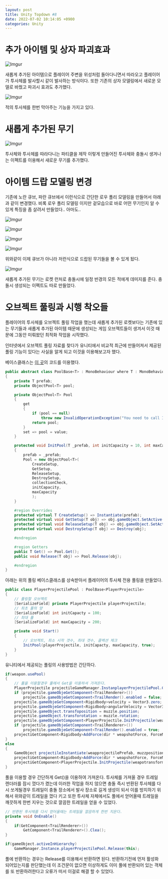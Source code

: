 ```yaml
---
layout: post
title: Unity Topdown #8
date: 2022-07-02 10:14:05 +0900
categories: Unity
---
```


# 추가 아이템 및 상자 파괴효과

![Imgur](https://imgur.com/AOkCIjo.gif)

새롭게 추가된 아이템으로 플레이어 주변을 위성처럼 돌아다니면서 따라오고 플레이어가 투사체를 발사할시 같이 발사하는 방식이다. 또한 기존의 상자 모델링에서 새로운 모델로 바꿨고 파괴시 효과도 추가했다.

![Imgur](https://imgur.com/1949sRB.gif)

적의 투사체를 한번 막아주는 기능을 가지고 있다.

# 새롭게 추가된 무기

![Imgur](https://imgur.com/FXmFE3Z.gif)

투사체와 투사체를 따라다니는 파티클을 제작 이렇게 만들어진 투사체와 충돌시 생겨나는 이펙트를 이용해서 새로운 무기를 추가했다.

# 아이템 드랍 모델링 변경
기존에 노란 큐브, 파란 큐브에서 이런식으로 간단한 로우 폴리 모델링을 만들어서  아래과 같이 변경했다.
비록 로우 폴리 모델링 이지만 겉모습으로 바로 어떤 무기인지 알 수 있게 특징을 좀 살려서 만들었다.. 아마도..

![Imgur](https://imgur.com/LHY1WTm.png)

![Imgur](https://imgur.com/DLG1an5.png)

![Imgur](https://imgur.com/YWPDtAL.png)

![Imgur](https://imgur.com/XgDZqZi.png)

위와같이 이제 큐브가 아니라 저런식으로 드랍된 무기들을 볼 수 있게 됬다.

![Imgur](https://imgur.com/95C7p02.gif)

새롭게 추가된 무기는 로켓 런처로 충돌시에 일정 반경의 모든 적에게 데미지를 준다. 충돌시 생성되는 이펙트도 따로 만들었다.


# 오브젝트 풀링과 시행 착오들

플레이어의 투사체를 오브젝트 풀링 작업을 했는데 새롭게 추가된 로켓보다는 기존에 있는 무기들과 새롭게 추가된 아이템 때문에 생성되는 게임 오브젝트들이 생겨서 이것 때문에 그동안 미뤄왔던 최적화 작업을 시작했다.

인터넷에서 오브젝트 풀링 자료를 찾다가 유니티에서 비교적 최근에 만들어져서 제공된 풀링 기능이 있다는 사실을 알게 되고 이것을 이용해보고자 했다.

베이스클래스는 [이 곳](https://github.com/Matthew-J-Spencer/Object-Pooler)의 코드를 이용했다.

```cs
public abstract class PoolBase<T> : MonoBehaviour where T : MonoBehaviour
{
    private T prefab;
    private ObjectPool<T> pool;

    private ObjectPool<T> Pool
    {
        get
        {
            if (pool == null)
                throw new InvalidOperationException("You need to call InitPool before using it.");
            return pool;
        }
        set => pool = value;
    }

    protected void InitPool(T _prefab, int initCapacity = 10, int maxCapacity = 20, bool collectionCheck = false)
    {
        prefab = _prefab;
        Pool = new ObjectPool<T>(
            CreateSetup,
            GetSetup,
            ReleaseSetup,
            DestroySetup,
            collectionCheck,
            initCapacity,
            maxCapacity
            );
    }

    #region Overrides
    protected virtual T CreateSetup() => Instantiate(prefab);
    protected virtual void GetSetup(T obj) => obj.gameObject.SetActive(true);
    protected virtual void ReleaseSetup(T obj) => obj.gameObject.SetActive(false);
    protected virtual void DestroySetup(T obj) => Destroy(obj);

    #endregion

    #region Getters
    public T Get() => Pool.Get();
    public void Release(T obj) => Pool.Release(obj);

    #endregion
}

```

아래는 위의 풀링 베이스클래스를 상속받아서 플레이어의 투사체 전용 풀링을 만들었다.

```cs
public class PlayerProjectilePool : PoolBase<PlayerProjectile>
{
    // 풀링할 오브젝트
    [SerializeField] private PlayerProjectile playerProjectile;
    // 최초 풀의 양
    [SerializeField] int initCapacty = 100;
    // 최대 풀
    [SerializeField] int maxCapacity = 200;

    private void Start()
    {
        // 오브젝트, 최소 시작 갯수, 최대 갯수, 콜렉션 체크
        InitPool(playerProjectile, initCapacty, maxCapacity, true);
    }
}
```

유니티에서 제공되는 풀링의 사용방법은 간단하다.

```cs
if(weapon.usePool)
{
    // 풀을 이용할경우 풀에서 Get을 이용하셔 가져온다.
    PlayerProjectile projectileGameManager.InstanplayerProjectilePool.Get();
    if (projectile.gameObjeGetComponent<TrailRenderer>())
        projectile.gameObjeGetComponent<TrailRender().enabled = false;
    projectile.gameObjeGetComponent<Rigidbody>velocity = Vector3.zero;
    projectile.gameObjeGetComponent<Rigidbody>angularVelocity = Vector3.zero;
    projectile.gameObject.transfoposition = muzzle.position;
    projectile.gameObject.transforotation = muzzle.rotation;
    projectile.gameObjeGetComponent<PlayerProjectile.InitProjectile(weapotransform.position);
    if (projectile.gameObjeGetComponent<TrailRenderer>())
        projectile.gameObjeGetComponent<TrailRender().enabled = true;
    projectiGetComponent<Rigidbody>AddForce(dir * weapshotForce, ForceMode.Impulse
}
else
{
    GameObject projectileInstantiate(weapprojectilePrefab, muzzposition, muzzle.rotation
    projectiGetComponent<Rigidbody>AddForce(dir * weapshotForce, ForceMode.Impulse);
    projectiGetComponent<PlayerProjectile.InitProjectile(weapotransform.position);
}
```

풀을 이용할 경우 간단하게 Get()을 이용하여 가져온다. 투사체를 가져올 경우 트레일 렌더러를 잠시 껐다가 켰는데 이러한 작업을 하지 않으면 충돌 즉시 반환된 투사체를 다시 쏘게될경우 트레일이 충돌 장소에서 발사 장소로 길게 생성이 되서 이를 방지하기 위해서 위와같이 트레일을 껐다 키고 또한 투사체 자체에서도 풀에서 얻어올때 트레일을 깨끗하게 한번 지우는 것으로 깔끔한 트레일을 얻을 수 있었다.

```cs
// 반환된 투사체를 다시 얻어올때는 트레일을 깔끔하게 한번 지운다.
private void OnEnable()
{
    if(GetComponent<TrailRenderer>())
        GetComponent<TrailRenderer>().Clea();
}
```

```cs
if(gameObject.activeInHierarchy)
    GameManager.Instance.playerProjectilePool.Release(this);
```

풀에 반환하는 경우는 Release를 이용해서 반환하면 된다. 반환하기전에 먼저 활성화 되어있는지를 판단했는데 이 조건문이 없으면 이상하게도 이미 풀에 반환되어 있는 객체를 또 반환하려한다고 오류가 떠서 이걸로 해결 할 수 있었다.